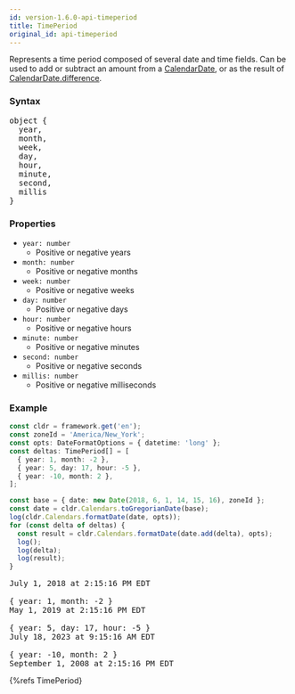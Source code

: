 ```yaml
---
id: version-1.6.0-api-timeperiod
title: TimePeriod
original_id: api-timeperiod
---
```


Represents a time period composed of several date and time fields. Can be used to add or subtract an amount from a [CalendarDate](api-calendardate.html), or as the result of [CalendarDate.difference](api-calendardate.html#difference).

### Syntax

<pre class="syntax">
object {
  year,
  month,
  week,
  day,
  hour,
  minute,
  second,
  millis
}
</pre>

### Properties

- <code class="def">year: <span>number</span></code>
  - Positive or negative years
- <code class="def">month: <span>number</span></code>
  - Positive or negative months
- <code class="def">week: <span>number</span></code>
  - Positive or negative weeks
- <code class="def">day: <span>number</span></code>
  - Positive or negative days
- <code class="def">hour: <span>number</span></code>
  - Positive or negative hours
- <code class="def">minute: <span>number</span></code>
  - Positive or negative minutes
- <code class="def">second: <span>number</span></code>
  - Positive or negative seconds
- <code class="def">millis: <span>number</span></code>
  - Positive or negative milliseconds

### Example

```typescript
const cldr = framework.get('en');
const zoneId = 'America/New_York';
const opts: DateFormatOptions = { datetime: 'long' };
const deltas: TimePeriod[] = [
  { year: 1, month: -2 },
  { year: 5, day: 17, hour: -5 },
  { year: -10, month: 2 },
];

const base = { date: new Date(2018, 6, 1, 14, 15, 16), zoneId };
const date = cldr.Calendars.toGregorianDate(base);
log(cldr.Calendars.formatDate(date, opts));
for (const delta of deltas) {
  const result = cldr.Calendars.formatDate(date.add(delta), opts);
  log();
  log(delta);
  log(result);
}
```
<pre class="output">
July 1, 2018 at 2:15:16 PM EDT
&nbsp;
{ year: 1, month: -2 }
May 1, 2019 at 2:15:16 PM EDT
&nbsp;
{ year: 5, day: 17, hour: -5 }
July 18, 2023 at 9:15:16 AM EDT
&nbsp;
{ year: -10, month: 2 }
September 1, 2008 at 2:15:16 PM EDT
</pre>


{%refs TimePeriod}
